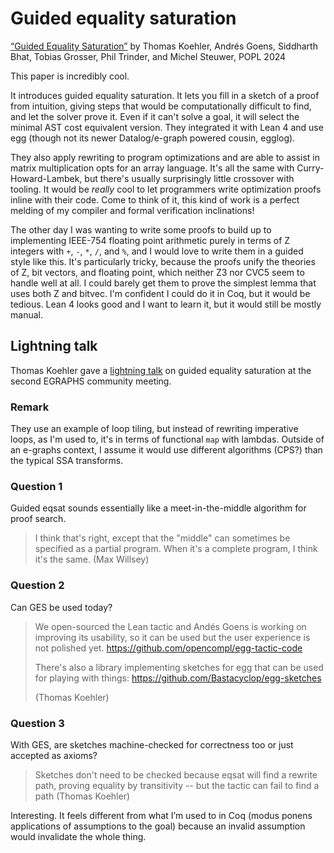 # Guided equality saturation

[“Guided Equality Saturation”](https://thok.eu/publications/2024/popl.pdf)
by Thomas Koehler, Andrés Goens, Siddharth Bhat, Tobias Grosser, Phil Trinder,
and Michel Steuwer, POPL 2024

This paper is incredibly cool.

It introduces guided equality saturation. It lets you fill in a sketch of a
proof from intuition, giving steps that would be computationally difficult to
find, and let the solver prove it. Even if it can't solve a goal, it will select
the minimal AST cost equivalent version. They integrated it with Lean 4 and use
egg (though not its newer Datalog/e-graph powered cousin, egglog).

They also apply rewriting to program optimizations and are able to assist in
matrix multiplication opts for an array language. It's all the same with
Curry-Howard-Lambek, but there's usually surprisingly little crossover with
tooling. It would be *really* cool to let programmers write optimization proofs
inline with their code. Come to think of it, this kind of work is a perfect
melding of my compiler and formal verification inclinations!

The other day I was wanting to write some proofs to build up to implementing
IEEE-754 floating point arithmetic purely in terms of Z integers with `+`, `-`,
`*`, `/`, and `%`, and I would love to write them in a guided style like this.
It's particularly tricky, because the proofs unify the theories of Z, bit
vectors, and floating point, which neither Z3 nor CVC5 seem to handle well at
all. I could barely get them to prove the simplest lemma that uses both Z and
bitvec. I'm confident I could do it in Coq, but it would be tedious. Lean 4
looks good and I want to learn it, but it would still be mostly manual.

## Lightning talk

Thomas Koehler gave a [lightning talk](https://egraphs.org/meeting/2024-03-21-lightning-talks)
on guided equality saturation at the second EGRAPHS community meeting.

### Remark

They use an example of loop tiling, but instead of rewriting imperative loops,
as I'm used to, it's in terms of functional `map` with lambdas. Outside of an
e-graphs context, I assume it would use different algorithms (CPS?) than the
typical SSA transforms.

### Question 1

Guided eqsat sounds essentially like a meet-in-the-middle algorithm for proof
search.

> I think that's right, except that the "middle" can sometimes be specified as a
> partial program. When it's a complete program, I think it's the same. (Max
> Willsey)

### Question 2

Can GES be used today?

> We open-sourced the Lean tactic and Andés Goens is working on improving its
> usability, so it can be used but the user experience is not polished yet.
> https://github.com/opencompl/egg-tactic-code
>
> There's also a library implementing sketches for egg that can be used for
> playing with things: https://github.com/Bastacyclop/egg-sketches
>
> (Thomas Koehler)

### Question 3

With GES, are sketches machine-checked for correctness too or just accepted as
axioms?

> Sketches don't need to be checked because eqsat will find a rewrite path,
> proving equality by transitivity -- but the tactic can fail to find a path
> (Thomas Koehler)

Interesting. It feels different from what I’m used to in Coq (modus ponens
applications of assumptions to the goal) because an invalid assumption would
invalidate the whole thing.
